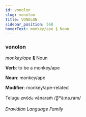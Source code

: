```yaml
---
id: vonolon
slug: vonolon
title: VONOLON
sidebar_position: 568
hoverText: monkey/ape § Noun
---
```


### vonolon

*monkey/ape* **§** Noun

**Verb**: to be a monkey/ape

**Noun**: monkey/ape

**Modifier**: monkey/ape-related

Telugu వానరం vānaraṁ /β̞ʷäːna.ram/

*Dravidian Language Family*
